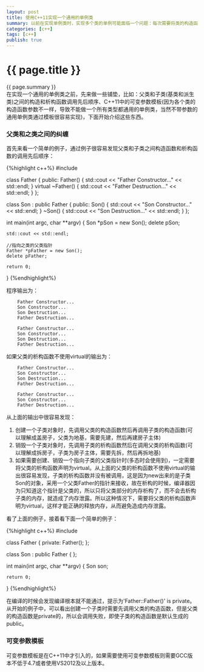 ```yaml
---
layout: post
title: 使用C++11实现一个通用的单例类
summary: 以前在实现单例类时，实现多个类的单例可能面临一个问题：每次需要将类的构造函数、析构函数、复制构造函数和赋值操作符private标签中去，单有多个类时，这样重复操作比较麻烦且容易出错。有没有简单的方法避免这种操作呢？答案是肯定得，否则就不会有这篇文章了~
categories: [c++]
tags: [c++]
publish: true
---
```


# {{ page.title }} #
{{ page.summary }}  
在实现一个通用的单例类之前，先来做一些铺垫，比如：父类和子类(基类和派生类)之间的构造和析构函数调用先后顺序、C++11中的可变参数模板(因为各个类的构造函数参数不一样，导致不能做一个所有类型都通用的单例类，当然不带参数的通用单例类通过模板很容易实现)，下面开始介绍这些东西。

### 父类和之类之间的纠缠 ###
首先来看一个简单的例子，通过例子很容易发现父类和子类之间构造函数和析构函数的调用先后顺序：  

{%highlight c++%}
#include <iostream>

class Father
{
public:
    Father() { std::cout << "Father Constructor..." << std::endl; }
    virtual ~Father() { std::cout << "Father Destruction..." << std::endl; }
};

class Son : public Father
{
public:
    Son() { std::cout << "Son Constructor..." << std::endl; }
    ~Son() { std::cout << "Son Destruction..." << std::endl; }
};

int main(int argc, char **argv)
{
    Son *pSon = new Son();
    delete pSon;

    std::cout << std::endl;

    //指向之类的父类指针
    Father *pFather = new Son();
    delete pFather;

    return 0;
}
{%endhighlight%}  

程序输出为：

		Father Constructor...  
		Son Constructor...  
		Son Destruction...  
		Father Destruction...

		Father Constructor...  
		Son Constructor...  
		Son Destruction...  
		Father Destruction...

如果父类的析构函数不使用virtual的输出为：  

		Father Constructor...  
		Son Constructor...  
		Son Destruction...  
		Father Destruction...

		Father Constructor...  
		Son Constructor...  
		Father Destruction...  

从上面的输出中很容易发现：
1. 创建一个子类对象时，先调用父类的构造函数然后再调用子类的构造函数(可以理解成盖房子，父类为地基，需要先建，然后再建房子主体)  
2. 销毁一个子类对象时，先调用子类的析构函数然后在调用父类的析构函数(可以理解成拆房子，子类为房子主体，需要先拆，然后再拆地基)  
3. 如果需要创建、销毁一个指向子类的父类指针时(多态时会使用到)，一定需要将父类的析构函数声明为virtual。从上面的父类的析构函数不使用virtual的输出很容易发现，子类的析构函数并没有被调用，这是因为new出来的是子类Son的对象，采用一个父类Father的指针来接收，故在析构的时候，编译器因为只知道这个指针是父类的，所以只将父类部分的内存析构了，而不会去析构子类的内存，就造成了内存泄露。所以这种情况下，需要将父类的析构函数声明为virtual，这样才能正确的释放内存，从而避免造成内存泄露。  

看了上面的例子，接着看下面一个简单的例子：   

{%highlight c++%}
#include <iostream>

class Father
{
private:
    Father();
};

class Son : public Father
{
};

int main(int argc, char **argv)
{
    Son son;

    return 0;
}
{%endhighlight%}  

在编译的时候会发现编译根本就不能通过，提示为'Father::Father()' is private。从开始的例子中，可以看出创建一个子类时需要先调用父类的构造函数，但是父类的构造函数是private的，所以会调用失败，即使子类的构造函数是默认生成的public。

### 可变参数模板 ###
可变参数模板是在C++11中才引入的，如果需要使用可变参数模板则需要GCC版本不低于4.7或者使用VS2012及以上版本。